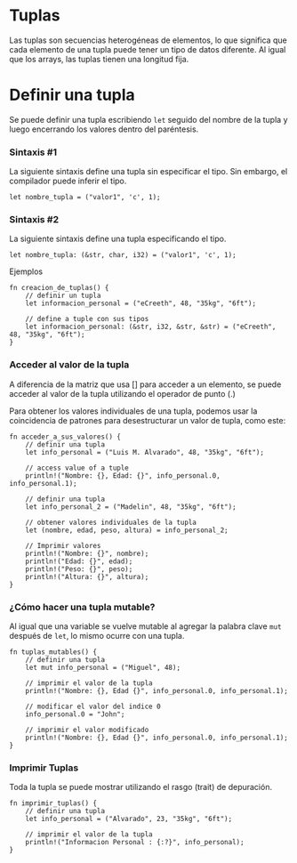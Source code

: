 # Tuplas

Las tuplas son secuencias heterogéneas de elementos, lo que significa que cada
elemento de una tupla puede tener un tipo de datos diferente. Al igual que los
arrays, las tuplas tienen una longitud fija.

# Definir una tupla

Se puede definir una tupla escribiendo `let` seguido del nombre de la tupla y luego
encerrando los valores dentro del paréntesis.

### Sintaxis #1

La siguiente sintaxis define una tupla sin especificar el tipo. Sin embargo, el
compilador puede inferir el tipo.

```
let nombre_tupla = ("valor1", 'c', 1);
```

### Sintaxis #2

La siguiente sintaxis define una tupla especificando el tipo.

```
let nombre_tupla: (&str, char, i32) = ("valor1", 'c', 1);
```

Ejemplos

```rust, editable
fn creacion_de_tuplas() {
    // definir un tupla
    let informacion_personal = ("eCreeth", 48, "35kg", "6ft");

    // define a tuple con sus tipos
    let informacion_personal: (&str, i32, &str, &str) = ("eCreeth", 48, "35kg", "6ft");
}
```

### Acceder al valor de la tupla

A diferencia de la matriz que usa [] para acceder a un elemento, se puede acceder
al valor de la tupla utilizando el operador de punto (.)

Para obtener los valores individuales de una tupla, podemos usar la coincidencia
de patrones para desestructurar un valor de tupla, como este:

```rust, editable
fn acceder_a_sus_valores() {
    // definir una tupla
    let info_personal = ("Luis M. Alvarado", 48, "35kg", "6ft");

    // access value of a tuple
    println!("Nombre: {}, Edad: {}", info_personal.0, info_personal.1);

    // definir una tupla
    let info_personal_2 = ("Madelin", 48, "35kg", "6ft");

    // obtener valores individuales de la tupla
    let (nombre, edad, peso, altura) = info_personal_2;

    // Imprimir valores
    println!("Nombre: {}", nombre);
    println!("Edad: {}", edad);
    println!("Peso: {}", peso);
    println!("Altura: {}", altura);
}
```

### ¿Cómo hacer una tupla mutable?

Al igual que una variable se vuelve mutable al agregar la palabra clave `mut`
después de `let`, lo mismo ocurre con una tupla.

```rust, editable
fn tuplas_mutables() {
    // definir una tupla
    let mut info_personal = ("Miguel", 48);

    // imprimir el valor de la tupla
    println!("Nombre: {}, Edad {}", info_personal.0, info_personal.1);

    // modificar el valor del indice 0
    info_personal.0 = "John";

    // imprimir el valor modificado
    println!("Nombre: {}, Edad {}", info_personal.0, info_personal.1);
}
```

### Imprimir Tuplas

Toda la tupla se puede mostrar utilizando el rasgo (trait) de depuración.

```rust, editable
fn imprimir_tuplas() {
    // definir una tupla
    let info_personal = ("Alvarado", 23, "35kg", "6ft");

    // imprimir el valor de la tupla
    println!("Informacion Personal : {:?}", info_personal);
}
```
